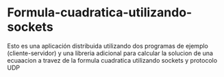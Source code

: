 # Formula-cuadratica-utilizando-sockets
Esto es una aplicación distribuida utilizando dos programas de ejemplo (cliente-servidor)  y una libreria adicional para calcular la solucion de una ecuaacion a travez de la formula cuadratica utilizando sockets y protocolo UDP
